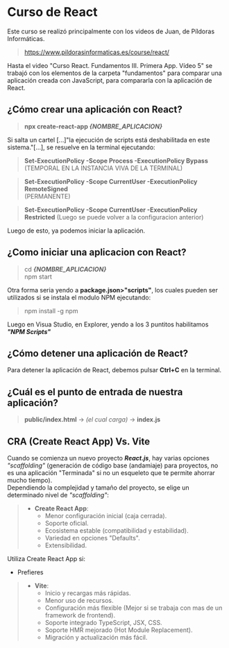 # Curso de React
Este curso se realizó principalmente con los videos de Juan, de Píldoras Informáticas.
>https://www.pildorasinformaticas.es/course/react/

Hasta el video "Curso React. Fundamentos III. Primera App. Vídeo 5" se trabajó con los elementos de la carpeta "fundamentos" para comparar una aplicación creada con JavaScript, para compararla con la aplicación de React.

## ¿Cómo crear una aplicación con React?
>**npx create-react-app _{NOMBRE_APLICACION}_** 

Si salta un cartel [...]"la ejecución de scripts está deshabilitada en este sistema."[...], se resuelve en la terminal ejecutando:
>**Set-ExecutionPolicy -Scope Process -ExecutionPolicy Bypass**  
(TEMPORAL EN LA INSTANCIA VIVA DE LA TERMINAL)  

>**Set-ExecutionPolicy -Scope CurrentUser -ExecutionPolicy RemoteSigned**  
(PERMANENTE)

>**Set-ExecutionPolicy -Scope CurrentUser -ExecutionPolicy Restricted** (Luego se puede volver a la configuracion anterior)

Luego de esto, ya podemos iniciar la aplicación.
## ¿Como iniciar una aplicacion con React?
>cd **_{NOMBRE_APLICACION}_**  
>npm start

Otra forma seria yendo a **package.json>"scripts"**, los cuales pueden ser utilizados si se instala el modulo NPM ejecutando:
>npm install -g npm

Luego en Visua Studio, en Explorer, yendo a los 3 puntitos habilitamos **_"NPM Scripts"_**
## ¿Cómo detener una aplicación de React?
Para detener la aplicación de React, debemos pulsar **Ctrl+C** en la terminal.
## ¿Cuál es el punto de entrada de nuestra aplicación?
>**public/index.html** -> _(el cual carga)_ -> **index.js**

## CRA (Create React App) Vs. Vite
Cuando se comienza un nuevo proyecto **_React.js_**, hay varias opciones _"scaffolding"_ (generación de código base (andamiaje) para proyectos, no es una aplicación "Terminada" si no un esqueleto que te permite ahorrar mucho tiempo).  
Dependiendo la complejidad y tamaño del proyecto, se elige un determinado nivel de _"scaffolding"_:
>- **Create React App**:  
>   - Menor configuración inicial (caja cerrada).
>   - Soporte oficial.
>   - Ecosistema estable (compatibilidad y estabilidad).
>   - Variedad en opciones "Defaults".
>   - Extensibilidad.

Utiliza Create React App si:
- Prefieres
>- **Vite**:  
>   - Inicio y recargas más rápidas.
>   - Menor uso de recursos.
>   - Configuración más flexible (Mejor si se trabaja con mas de un framework de frontend).
>   - Soporte integrado TypeScript, JSX, CSS.
>   - Soporte HMR mejorado (Hot Module Replacement).
>   - Migración y actualización más fácil.

